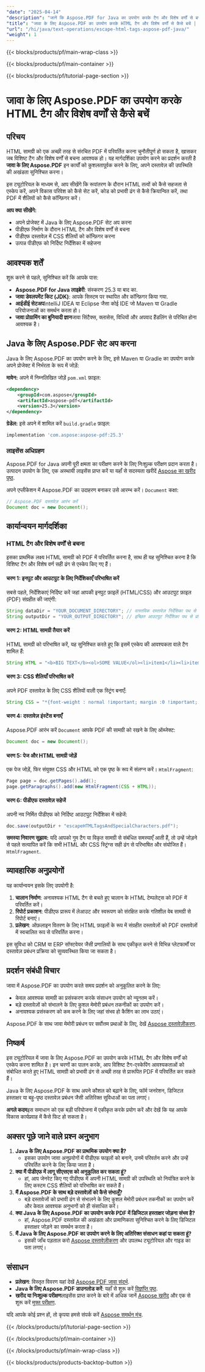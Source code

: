 ```yaml
---
"date": "2025-04-14"
"description": "जानें कि Aspose.PDF for Java का उपयोग करके टैग और विशेष वर्णों से बचते हुए HTML सामग्री को PDF में कैसे परिवर्तित किया जाए। यह ट्यूटोरियल सेटअप, कोड कार्यान्वयन और व्यावहारिक अनुप्रयोगों को कवर करता है।"
"title": "जावा के लिए Aspose.PDF का उपयोग करके HTML टैग और विशेष वर्णों से कैसे बचें | टेक्स्ट ऑपरेशन ट्यूटोरियल"
"url": "/hi/java/text-operations/escape-html-tags-aspose-pdf-java/"
"weight": 1
---
```


{{< blocks/products/pf/main-wrap-class >}}

{{< blocks/products/pf/main-container >}}

{{< blocks/products/pf/tutorial-page-section >}}
# जावा के लिए Aspose.PDF का उपयोग करके HTML टैग और विशेष वर्णों से कैसे बचें

## परिचय

HTML सामग्री को एक अच्छी तरह से संरचित PDF में परिवर्तित करना चुनौतीपूर्ण हो सकता है, खासकर जब विशिष्ट टैग और विशेष वर्णों से बचना आवश्यक हो। यह मार्गदर्शिका उपयोग करने का प्रदर्शन करती है **जावा के लिए Aspose.PDF** इन कार्यों को कुशलतापूर्वक करने के लिए, अपने दस्तावेज़ की उपस्थिति की अखंडता सुनिश्चित करना।

इस ट्यूटोरियल के माध्यम से, आप सीखेंगे कि रूपांतरण के दौरान HTML तत्वों को कैसे सहजता से एस्केप करें, अपने विकास परिवेश को कैसे सेट करें, कोड को प्रभावी ढंग से कैसे क्रियान्वित करें, तथा PDF में शैलियों को कैसे कॉन्फ़िगर करें।

**आप क्या सीखेंगे:**
- अपने प्रोजेक्ट में Java के लिए Aspose.PDF सेट अप करना
- पीडीएफ निर्माण के दौरान HTML टैग और विशेष वर्णों से बचना
- पीडीएफ दस्तावेज़ में CSS शैलियों को कॉन्फ़िगर करना
- उत्पन्न पीडीएफ को निर्दिष्ट निर्देशिका में सहेजना

## आवश्यक शर्तें

शुरू करने से पहले, सुनिश्चित करें कि आपके पास:

- **Aspose.PDF for Java लाइब्रेरी**: संस्करण 25.3 या बाद का.
- **जावा डेवलपमेंट किट (JDK)**: आपके सिस्टम पर स्थापित और कॉन्फ़िगर किया गया.
- **आईडीई सेटअप**IntelliJ IDEA या Eclipse जैसा कोई IDE जो Maven या Gradle परियोजनाओं का समर्थन करता हो।
- **जावा प्रोग्रामिंग का बुनियादी ज्ञान**जावा सिंटैक्स, क्लासेस, विधियों और अपवाद हैंडलिंग से परिचित होना आवश्यक है।

## Java के लिए Aspose.PDF सेट अप करना

Java के लिए Aspose.PDF का उपयोग करने के लिए, इसे Maven या Gradle का उपयोग करके अपने प्रोजेक्ट में निर्भरता के रूप में जोड़ें:

**मावेन:**
अपने में निम्नलिखित जोड़ें `pom.xml` फ़ाइल:
```xml
<dependency>
    <groupId>com.aspose</groupId>
    <artifactId>aspose-pdf</artifactId>
    <version>25.3</version>
</dependency>
```
**ग्रेडेल:**
इसे अपने में शामिल करें `build.gradle` फ़ाइल:
```gradle
implementation 'com.aspose:aspose-pdf:25.3'
```

### लाइसेंस अधिग्रहण

Aspose.PDF for Java अपनी पूरी क्षमता का परीक्षण करने के लिए निःशुल्क परीक्षण प्रदान करता है। उत्पादन उपयोग के लिए, एक अस्थायी लाइसेंस प्राप्त करें या यहाँ से सदस्यता खरीदें [Aspose का खरीद पृष्ठ](https://purchase.aspose.com/buy).

अपने एप्लीकेशन में Aspose.PDF का उदाहरण बनाकर उसे आरम्भ करें। `Document` कक्षा:
```java
// Aspose.PDF दस्तावेज़ आरंभ करें
Document doc = new Document();
```

## कार्यान्वयन मार्गदर्शिका

### HTML टैग और विशेष वर्णों से बचना

इसका प्राथमिक लक्ष्य HTML सामग्री को PDF में परिवर्तित करना है, साथ ही यह सुनिश्चित करना है कि विशिष्ट टैग और विशेष वर्ण सही ढंग से एस्केप किए गए हैं।

#### चरण 1: इनपुट और आउटपुट के लिए निर्देशिकाएँ परिभाषित करें
सबसे पहले, निर्देशिकाएं निर्दिष्ट करें जहां आपकी इनपुट फ़ाइलें (HTML/CSS) और आउटपुट फ़ाइल (PDF) संग्रहीत की जाएंगी:
```java
String dataDir = "YOUR_DOCUMENT_DIRECTORY"; // वास्तविक दस्तावेज़ निर्देशिका पथ से प्रतिस्थापित करें
String outputDir = "YOUR_OUTPUT_DIRECTORY"; // इच्छित आउटपुट निर्देशिका पथ से प्रतिस्थापित करें
```
#### चरण 2: HTML सामग्री तैयार करें
HTML सामग्री को परिभाषित करें, यह सुनिश्चित करते हुए कि इसमें एस्केप की आवश्यकता वाले टैग शामिल हैं:
```java
String HTML = "<b>BIG TEXT</b><ol>SOME VALUE</ol><li>item1</li><li>item2 & 3</li></ol>";
```
#### चरण 3: CSS शैलियाँ परिभाषित करें
अपने PDF दस्तावेज़ के लिए CSS शैलियों वाली एक स्ट्रिंग बनाएँ:
```java
String CSS = "*{font-weight : normal !important; margin :0 !important; padding:0 !important; list-style-type:none !important}";
```
#### चरण 4: दस्तावेज़ इंस्टेंस बनाएँ
Aspose.PDF आरंभ करें `Document` आपके PDF की सामग्री को रखने के लिए ऑब्जेक्ट:
```java
Document doc = new Document();
```
#### चरण 5: पेज और HTML सामग्री जोड़ें
एक पेज जोड़ें, फिर संयुक्त CSS और HTML को एक पृष्ठ के रूप में संलग्न करें। `HtmlFragment`:
```java
Page page = doc.getPages().add();
page.getParagraphs().add(new HtmlFragment(CSS + HTML));
```
#### चरण 6: पीडीएफ दस्तावेज़ सहेजें
अपनी नव निर्मित पीडीएफ को निर्दिष्ट आउटपुट निर्देशिका में सहेजें:
```java
doc.save(outputDir + "escapeHTMLTagsAndSpecialCharacters.pdf");
```
**समस्या निवारण सुझाव:** यदि आपको गुम टैग या विकृत सामग्री से संबंधित समस्याएँ आती हैं, तो उन्हें जोड़ने से पहले सत्यापित करें कि सभी HTML और CSS स्ट्रिंग्स सही ढंग से परिभाषित और संयोजित हैं। `HtmlFragment`.

## व्यावहारिक अनुप्रयोगों

यह कार्यान्वयन इसके लिए उपयोगी है:
1. **चालान निर्माण**: अनावश्यक HTML टैग से बचते हुए चालान के HTML टेम्पलेट्स को PDF में परिवर्तित करें।
2. **रिपोर्ट प्रकाशन**: पीडीएफ प्रारूप में लेआउट और स्वरूपण को संरक्षित करके गतिशील वेब सामग्री से रिपोर्ट बनाएं।
3. **प्रलेखन**: ऑफ़लाइन वितरण के लिए HTML फ़ाइलों के रूप में संग्रहीत दस्तावेज़ों को PDF दस्तावेज़ों में स्वचालित रूप से परिवर्तित करना।

इस सुविधा को CRM या ERP सॉफ्टवेयर जैसी प्रणालियों के साथ एकीकृत करने से विभिन्न प्लेटफार्मों पर दस्तावेज़ प्रबंधन प्रक्रिया को सुव्यवस्थित किया जा सकता है।

## प्रदर्शन संबंधी विचार

जावा में Aspose.PDF का उपयोग करते समय प्रदर्शन को अनुकूलित करने के लिए:
- केवल आवश्यक सामग्री का प्रसंस्करण करके संसाधन उपयोग को न्यूनतम करें।
- बड़े दस्तावेज़ों को संभालने के लिए कुशल मेमोरी प्रबंधन तकनीकों का उपयोग करें।
- अनावश्यक प्रसंस्करण को कम करने के लिए जहां संभव हो कैशिंग का लाभ उठाएं।

Aspose.PDF के साथ जावा मेमोरी प्रबंधन पर सर्वोत्तम प्रथाओं के लिए, देखें [Aspose दस्तावेज़ीकरण](https://reference.aspose.com/pdf/java/).

## निष्कर्ष

इस ट्यूटोरियल में जावा के लिए Aspose.PDF का उपयोग करके HTML टैग और विशेष वर्णों को एस्केप करना शामिल है। इन चरणों का पालन करके, आप विशिष्ट टैग-एस्केपिंग आवश्यकताओं को संबोधित करते हुए HTML सामग्री को प्रभावी ढंग से अच्छी तरह से प्रारूपित PDF में परिवर्तित कर सकते हैं।

Java के लिए Aspose.PDF के साथ अपने कौशल को बढ़ाने के लिए, फॉर्म जनरेशन, डिजिटल हस्ताक्षर या बहु-पृष्ठ दस्तावेज़ प्रबंधन जैसी अतिरिक्त सुविधाओं का पता लगाएं।

**अगले कदम**इस समाधान को एक बड़ी परियोजना में एकीकृत करके प्रयोग करें और देखें कि यह आपके विकास कार्यप्रवाह में कैसे फिट हो सकता है।

## अक्सर पूछे जाने वाले प्रश्न अनुभाग

1. **Java के लिए Aspose.PDF का प्राथमिक उपयोग क्या है?**
   - इसका उपयोग जावा अनुप्रयोगों में पीडीएफ फाइलों को बनाने, उनमें परिवर्तन करने और उन्हें परिवर्तित करने के लिए किया जाता है।
2. **क्या मैं पीडीएफ में लागू सीएसएस को अनुकूलित कर सकता हूं?**
   - हां, आप जेनरेट किए गए पीडीएफ में अपनी HTML सामग्री की उपस्थिति को नियंत्रित करने के लिए कस्टम CSS शैलियों को परिभाषित कर सकते हैं।
3. **मैं Aspose.PDF के साथ बड़े दस्तावेज़ों को कैसे संभालूँ?**
   - बड़े दस्तावेजों को प्रभावी ढंग से संभालने के लिए कुशल मेमोरी प्रबंधन तकनीकों का उपयोग करें और केवल आवश्यक अनुभागों को ही संसाधित करें।
4. **क्या Java के लिए Aspose.PDF का उपयोग करके PDF में डिजिटल हस्ताक्षर जोड़ना संभव है?**
   - हां, Aspose.PDF दस्तावेज़ की अखंडता और प्रामाणिकता सुनिश्चित करने के लिए डिजिटल हस्ताक्षर जोड़ने का समर्थन करता है।
5. **मैं Java के लिए Aspose.PDF का उपयोग करने के लिए अतिरिक्त संसाधन कहां पा सकता हूं?**
   - इसकी जाँच पड़ताल करो [Aspose दस्तावेज़ीकरण](https://reference.aspose.com/pdf/java/) और उपलब्ध ट्यूटोरियल और गाइड का पता लगाएं।

## संसाधन

- **प्रलेखन**: विस्तृत विवरण यहां देखें [Aspose PDF जावा संदर्भ](https://reference.aspose.com/pdf/java/).
- **Java के लिए Aspose.PDF डाउनलोड करें**: यहाँ से शुरू करें [विज्ञप्ति पृष्ठ](https://releases.aspose.com/pdf/java/).
- **खरीद या निःशुल्क परीक्षण**लाइसेंस प्राप्त करने के बारे में अधिक जानें [Aspose खरीद](https://purchase.aspose.com/buy) और एक से शुरू करें [मुफ्त परीक्षण](https://releases.aspose.com/pdf/java/).

यदि आपके कोई प्रश्न हों, तो कृपया हमसे संपर्क करें [Aspose समर्थन मंच](https://forum.aspose.com/c/pdf/10).

{{< /blocks/products/pf/tutorial-page-section >}}

{{< /blocks/products/pf/main-container >}}

{{< /blocks/products/pf/main-wrap-class >}}

{{< blocks/products/products-backtop-button >}}
